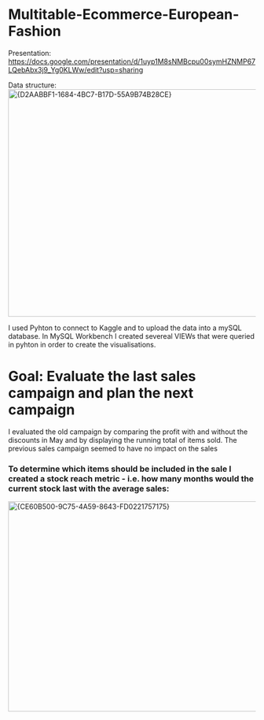 # Multitable-Ecommerce-European-Fashion

Presentation:
https://docs.google.com/presentation/d/1uyp1M8sNMBcpu00symHZNMP67LQebAbx3j9_Yg0KLWw/edit?usp=sharing

Data structure:
<img width="1037" height="462" alt="{D2AABBF1-1684-4BC7-B17D-55A9B74B28CE}" src="https://github.com/user-attachments/assets/d408b536-7a62-43f4-b8bf-fee6a1c1c16d" />

I used Pyhton to connect to Kaggle and to upload the data into a mySQL database.
In MySQL Workbench I created severeal VIEWs that were queried in pyhton in order to create the visualisations.

# Goal: Evaluate the last sales campaign and plan the next campaign
I evaluated the old campaign by comparing the profit with and without the discounts in May and by displaying the running total of items sold. 
The previous sales campaign seemed to have no impact on the sales

### To determine which items should be included in the sale I created a stock reach metric - i.e. how many months would the current stock last with the average sales:
<img width="958" height="427" alt="{CE60B500-9C75-4A59-8643-FD0221757175}" src="https://github.com/user-attachments/assets/fabf8694-67df-4921-b166-e3bd29665811" />



